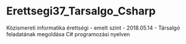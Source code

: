 # Erettsegi37_Tarsalgo_Csharp
 Közismereti informatika érettségi - emelt szint - 2018.05.14 - Társalgó feladatának megoldása C# programozási nyelven
